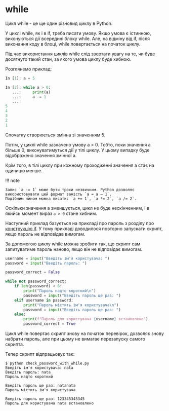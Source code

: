 # while

Цикл while - це ще один різновид циклу в Python.

У циклі while, як і в if, треба писати умову. Якщо умова є істинною,
виконуються дії всередині блоку while. Але, на відміну від if, після
виконання коду в блоці, while повертається на початок циклу.

Під час використання циклів while слід звертати увагу  на те, чи буде досягнуто
такий стан, за якого умова циклу буде хибною.


Розглянемо приклад:

```python
In [1]: a = 5

In [2]: while a > 0:
   ...:     print(a)
   ...:     a -= 1
   ...:
5
4
3
2
1
```

Спочатку створюється змінна зі значенням 5.

Потім, у циклі while зазначено умову a > 0. Тобто, поки значення а більше 0,
виконуватимуться дії у тілі циклу.
У цьому випадку буде відображено значення змінної a.

Крім того, в тілі циклу при кожному проходженні значення а стає на одиницю
менше.

!!! note

    Запис `a -= 1` може бути трохи незвичним. Python дозволяє використовувати цей формат замість `a = a – 1`.
    Подібним чином можна писати: `a += 1`, `a *= 2`, `a /= 2`.


Оскільки значення а зменшується, цикл не буде нескінченним, і в якийсь момент
вираз `a > 0` стане хибним.

Наступний приклад базується на прикладі про пароль з розділу про
[конструкцію if](/book/06-control-structures/if-else/#ifelifelse_1). У тому
прикладі доводилося повторно запускати скрипт, якщо пароль не відповідав вимогам.

За допомогою циклу while можна зробити так, що скрипт сам запитуватиме пароль
наново, якщо він не відповідає вимогам.

```python
username = input("Введіть ім'я користувача: ")
password = input("Введіть пароль: ")

password_correct = False

while not password_correct:
    if len(password) < 8:
        print("Пароль надто короткий\n")
        password = input("Введіть пароль ще раз: ")
    elif username in password:
        print("Пароль містить ім'я користувача\n")
        password = input("Введіть пароль ще раз: ")
    else:
        print(f"Пароль для користувача {username} встановлено")
        password_correct = True
```


Цикл while повертає скрипт знову на початок перевірок, дозволяє знову набрати
пароль, але при цьому не вимагає перезапуску самого скрипта.

Тепер скрипт відпрацьовує так:

```
$ python check_password_with_while.py
Введіть ім'я користувача: nata
Введіть пароль: nata
Пароль надто короткий

Введіть пароль ще раз: natanata
Пароль містить ім'я користувача

Введіть пароль ще раз: 123345345345
Пароль для користувача nata встановлено
```
